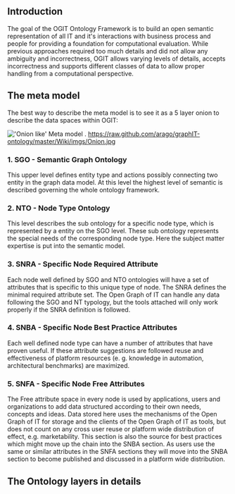 ## Introduction

The goal of the OGIT Ontology Framework is to build an open semantic representation of all IT and it's interactions with business process and people for providing a foundation for computational evaluation. While previous approaches required too much details and did not allow any ambiguity and incorrectness, OGIT allows varying levels of details, accepts incorrectness and supports different classes of data to allow proper handling from a computational perspective.

## The meta model

The best way to describe the meta model is to see it as a 5 layer onion to describe the data spaces within OGIT:

!['Onion like' Meta model](Wiki/imgs/Onion.png)
.
https://raw.github.com/arago/graphIT-ontology/master/Wiki/imgs/Onion.jpg

### 1. SGO - Semantic Graph Ontology

This upper level defines entity type and actions possibly connecting two entity in the graph data model. At this level the highest level of semantic is described governing the whole ontology framework.

### 2. NTO - Node Type Ontology

This level describes the sub ontology for a specific node type, which is represented by a entity on the SGO level. These sub ontology represents the special needs of the corresponding node type. Here the subject matter expertise is put into the semantic model.

### 3. SNRA - Specific Node Required Attribute

Each node well defined by SGO and NTO ontologies will have a set of attributes that is specific to this unique type of node. The SNRA defines the minimal required attribute set. The Open Graph of IT can handle any data following the SGO and NT typology, but the tools attached will only work properly if the SNRA definition is followed.

### 4. SNBA - Specific Node Best Practice Attributes

Each well defined node type can have a number of attributes that have proven useful. If these attribute suggestions are followed reuse and effectiveness of platform resources (e. g. knowledge in automation, architectural benchmarks) are maximized.

### 5. SNFA - Specific Node Free Attributes 

The Free attribute space in every node is used by applications, users and organizations to add data structured according to their own needs, concepts and ideas. Data stored here uses the mechanisms of the Open Graph of IT for storage and the clients of the Open Graph of IT as tools, but does not count on any cross user reuse or platform wide distribution of effect, e.g. marketability. This section is also the source for best practices which might move up the chain into the SNBA section. As users use the same or similar attributes in the SNFA sections they will move into the SNBA section to become published and discussed in a platform wide distribution.

## The Ontology layers in details
